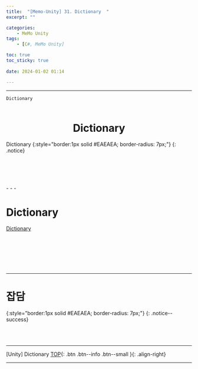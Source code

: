 ```yaml
---
title:  "[Memo-Unity] 31. Dictionary  "
excerpt: ""

categories:
    - MeMo Unity
tags:
    - [C#, MeMo Unity]

toc: true
toc_sticky: true
 
date: 2024-01-02 01:14

---
```

- - -

`Dictionary`
<BR><BR>

<center><H1>  Dictionary  </H1></center>
Dictionary
{:style="border:1px solid #EAEAEA; border-radius: 7px;"}
{: .notice} 
<br><br><br><br><br><br>
- - - 


# Dictionary
[Dictionary](https://iden351.tistory.com/55)

<br><br><br><br><br>
- - - 

# 잡담
{:style="border:1px solid #EAEAEA; border-radius: 7px;"}
{: .notice--success}  

<br><br>
- - - 

[Unity] Dictionary
[TOP](#){: .btn .btn--info .btn--small }{: .align-right}
<br>
- - -
